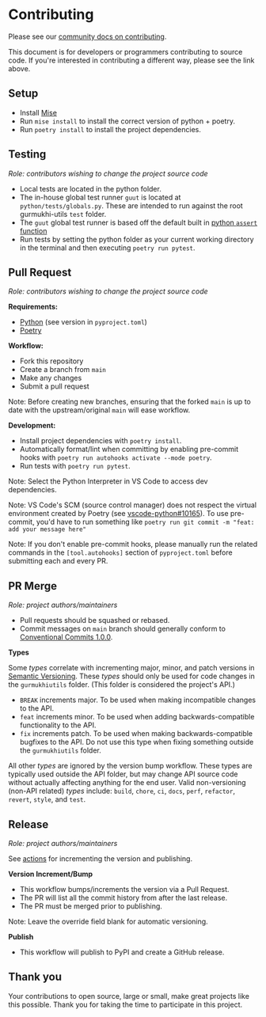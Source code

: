 # Contributing

Please see our [community docs on contributing](https://shabados.com/docs/community/contributing).

This document is for developers or programmers contributing to source code. If you're interested in contributing a different way, please see the link above.

## Setup

- Install [Mise](https://mise.jdx.dev/)
- Run `mise install` to install the correct version of python + poetry.
- Run `poetry install` to install the project dependencies.

## Testing

_Role: contributors wishing to change the project source code_

- Local tests are located in the python folder.
- The in-house global test runner `guut` is located at `python/tests/globals.py`. These are intended to run against the root gurmukhi-utils `test` folder.
- The `guut` global test runner is based off the default built in [python `assert` function](https://docs.python.org/3/reference/simple_stmts.html#grammar-token-python-grammar-assert_stmt)
- Run tests by setting the python folder as your current working directory in the terminal and then executing `poetry run pytest`.

## Pull Request

_Role: contributors wishing to change the project source code_

**Requirements:**

- [Python](https://www.python.org/) (see version in `pyproject.toml`)
- [Poetry](https://python-poetry.org/)

**Workflow:**

- Fork this repository
- Create a branch from `main`
- Make any changes
- Submit a pull request

Note: Before creating new branches, ensuring that the forked `main` is up to date with the upstream/original `main` will ease workflow.

**Development:**

- Install project dependencies with `poetry install`.
- Automatically format/lint when committing by enabling pre-commit hooks with `poetry run autohooks activate --mode poetry`.
- Run tests with `poetry run pytest`.

Note: Select the Python Interpreter in VS Code to access dev dependencies.

Note: VS Code's SCM (source control manager) does not respect the virtual environment created by Poetry (see [vscode-python#10165](https://github.com/microsoft/vscode-python/issues/10165)). To use pre-commit, you'd have to run something like `poetry run git commit -m "feat: add your message here"`

Note: If you don't enable pre-commit hooks, please manually run the related commands in the `[tool.autohooks]` section of `pyproject.toml` before submitting each and every PR.

## PR Merge

_Role: project authors/maintainers_

- Pull requests should be squashed or rebased.
- Commit messages on `main` branch should generally conform to [Conventional Commits 1.0.0](https://www.conventionalcommits.org/en/v1.0.0/).

**Types**

Some _types_ correlate with incrementing major, minor, and patch versions in [Semantic Versioning](https://semver.org/). These _types_ should only be used for code changes in the `gurmukhiutils` folder. (This folder is considered the project's API.)

- `BREAK` increments major. To be used when making incompatible changes to the API.
- `feat` increments minor. To be used when adding backwards-compatible functionality to the API.
- `fix` increments patch. To be used when making backwards-compatible bugfixes to the API. Do not use this type when fixing something outside the `gurmukhiutils` folder.

All other _types_ are ignored by the version bump workflow. These types are typically used outside the API folder, but may change API source code without actually affecting anything for the end user. Valid non-versioning (non-API related) _types_ include: `build`, `chore`, `ci`, `docs`, `perf`, `refactor`, `revert`, `style`, and `test`.

## Release

_Role: project authors/maintainers_

See [actions](https://github.com/shabados/gurmukhiutils/actions) for incrementing the version and publishing.

**Version Increment/Bump**

- This workflow bumps/increments the version via a Pull Request.
- The PR will list all the commit history from after the last release.
- The PR must be merged prior to publishing.

Note: Leave the override field blank for automatic versioning.

**Publish**

- This workflow will publish to PyPI and create a GitHub release.

## Thank you

Your contributions to open source, large or small, make great projects like this possible. Thank you for taking the time to participate in this project.
